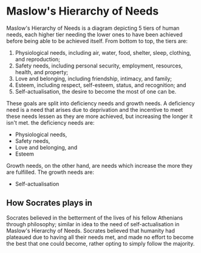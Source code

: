 # Maslow's Hierarchy of Needs
Maslow's Hierarchy of Needs is a diagram depicting 5 tiers of human needs, each higher tier needing the lower ones to have been achieved before being able to be achieved itself. From bottom to top, the tiers are:
1. Physiological needs, including air, water, food, shelter, sleep, clothing, and reproduction;
2. Safety needs, including personal security, employment, resources, health, and property;
3. Love and belonging, including friendship, intimacy, and family;
4. Esteem, including respect, self-esteem, status, and recognition; and
5. Self-actualisation, the desire to become the most of one can be.

These goals are split into deficiency needs and growth needs. A deficiency need is a need that arises due to deprivation and the incentive to meet these needs lessen as they are more achieved, but increasing the longer it isn't met. the deficiency needs are:
- Physiological needs,
- Safety needs,
- Love and belonging, and
- Esteem

Growth needs, on the other hand, are needs which increase the more they are fulfilled. The growth needs are:
- Self-actualisation
## How Socrates plays in
Socrates believed in the betterment of the lives of his fellow Athenians through philosophy; similar in idea to the need of self-actualisation in Maslow's Hierarchy of Needs. Socrates believed that humanity had plateaued due to having all their needs met, and made no effort to become the best that one could become, rather opting to simply follow the majority.